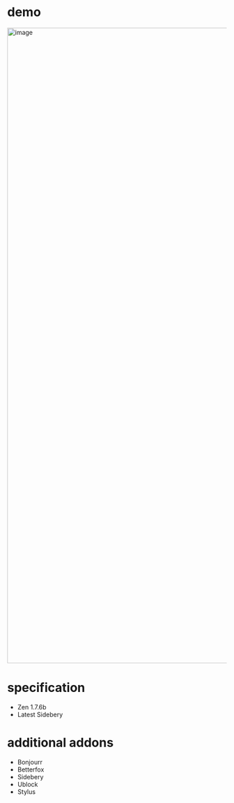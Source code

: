 # demo

<img width="1456" alt="image" src="https://github.com/user-attachments/assets/1b912f94-4cd0-43d9-a47d-280484c06d16" />

# specification
+ Zen 1.7.6b
+ Latest Sidebery

# additional addons

+ Bonjourr
+ Betterfox
+ Sidebery
+ Ublock
+ Stylus

